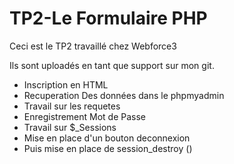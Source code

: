 # TP2-Le Formulaire PHP


Ceci est le TP2 travaillé chez Webforce3

Ils sont uploadés en tant que support sur mon git.

- Inscription en HTML
- Recuperation Des données dans le phpmyadmin
- Travail sur les requetes
- Enregistrement Mot de Passe
- Travail sur $_Sessions
- Mise en place d'un bouton deconnexion
- Puis mise en place de session_destroy ()
